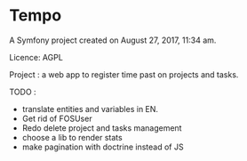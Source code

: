 Tempo
==========

A Symfony project created on August 27, 2017, 11:34 am.

Licence: AGPL

Project : a web app to register time past on projects and tasks.

TODO :
- translate entities and variables in EN.
- Get rid of FOSUser
- Redo delete project and tasks management
- choose a lib to render stats
- make pagination with doctrine instead of JS
